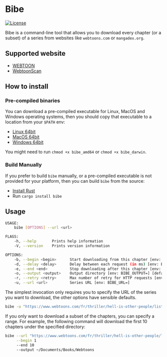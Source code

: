 # Bibe

[![License](https://img.shields.io/badge/License-BSD%203--Clause-blue.svg)](https://opensource.org/licenses/BSD-3-Clause)

Bibe is a command-line tool that allows you to download every chapter (or a
subset) of a series from websites like `webtoons.com` or `mangadex.org`.

## Supported website

- [WEBTOON](https://www.webtoons.com/)
- [WebtoonScan](https://webtoonscan.com/)

## How to install

### Pre-compiled binaries

You can download a pre-compiled executable for Linux, MacOS and Windows
operating systems, then you should copy that executable to a location from your
`$PATH` env:

- [Linux 64bit](https://github.com/TehUncleDolan/spiders/releases/download/bibe-v0.1.0/bibe_amd64)
- [MacOS 64bit](https://github.com/TehUncleDolan/spiders/releases/download/bibe-v0.1.0/bibe_darwin)
- [Windows 64bit](https://github.com/TehUncleDolan/spiders/releases/download/bibe-v0.1.0/bibe.exe)

You might need to run `chmod +x bibe_amd64` or `chmod +x bibe_darwin`.

### Build Manually

If you prefer to build `bibe` manually, or a pre-compiled executable is not
provided for your platform, then you can build `bibe` from the source:

- [Install Rust](https://www.rust-lang.org/tools/install)
- Run `cargo install bibe`

## Usage

```bash
USAGE:
    bibe [OPTIONS] --url <url>

FLAGS:
    -h, --help       Prints help information
    -V, --version    Prints version information

OPTIONS:
    -b, --begin <begin>      Start downloading from this chapter [env: BIBE_BEGIN=]
    -d, --delay <delay>      Delay between each request (in ms) [env: BIBE_DELAY=] [default: 1000]
    -e, --end <end>          Stop downloading after this chapter [env: BIBE_END=]
    -o, --output <output>    Output directory [env: BIBE_OUTPUT=] [default: .]
    -r, --retry <retry>      Max number of retry for HTTP requests [env: BIBE_RETRY=] [default: 3]
    -u, --url <url>          Series URL [env: BIBE_URL=]
```

The simplest invocation only requires you to specify the URL of the series you
want to download, the other options have sensible defaults.

```bash
bibe -u "https://www.webtoons.com/fr/thriller/hell-is-other-people/list?title_no=1841"
```

If you only want to download a subset of the chapters, you can specify a range.
For example, the following command will download the first 10 chapters under the
specified directory:

```bash
bibe --url "https://www.webtoons.com/fr/thriller/hell-is-other-people/list?title_no=1841" \
     --begin 1
     --end 10
     --output ~/Documents/Books/Webtoons
```
